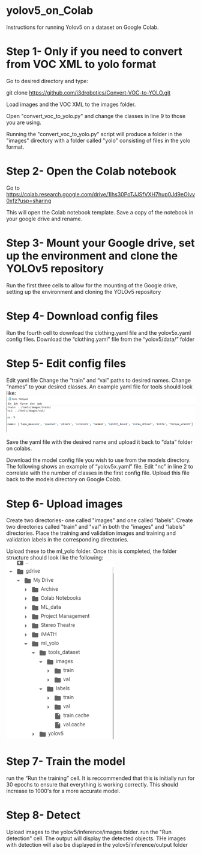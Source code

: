 # yolov5_on_Colab

Instructions for running Yolov5 on a dataset on Google Colab.

# Step 1- Only if you need to convert from VOC XML to yolo format
Go to desired directory and type:

git clone https://github.com/i3drobotics/Convert-VOC-to-YOLO.git

Load images and the VOC XML to the images folder.

Open "convert_voc_to_yolo.py" and change the classes in line 9 to those you are using.

Running the "convert_voc_to_yolo.py" script will produce a folder in the "images" directory with a folder called "yolo" consisting of files in the yolo format.
# Step 2- Open the Colab notebook
Go to https://colab.research.google.com/drive/1Ihs30PoTJJSfVXH7hup0Jd9eOIvv0xfz?usp=sharing

This will open the Colab notebook template. Save a copy of the notebook in your google drive and rename. 

# Step 3- Mount your Google drive, set up the environment and clone the YOLOv5 repository
Run the first three cells to allow for the mounting of the Google drive, setting up the environment and cloning the YOLOv5 repository

# Step 4- Download config files
Run the fourth cell to download the clothing.yaml file and the yolov5x.yaml config files. 
Download the “clothing.yaml” file from the “yolov5/data/” folder

# Step 5- Edit config files
Edit yaml file
Change the “train” and “val” paths to desired names.
Change “names” to your desired classes.
An example yaml file for tools should look like:
![alt text](https://github.com/i3drobotics/yolov5_on_Colab/blob/master/example2.png?raw=true)

Save the yaml file with the desired name and upload it back to “data” folder on colabs.

Download the model config file you wish to use from the models directory. The following shows an example of “yolov5x.yaml” file. Edit "nc" in line 2 to correlate with the number of classes in the first config file. 
Upload this file back to the models directory on Google Colab.

# Step 6- Upload images
Create two directories- one called "images" and one called "labels".
Create two directories called "train" and "val" in both the "images" and "labels" directories.
Place the training and validation images and training and validation labels in the corresponding directories. 

Upload these to the ml_yolo folder. 
Once this is completed, the folder structure should look like the following:
![alt text](https://github.com/i3drobotics/yolov5_on_Colab/blob/master/example3.png?raw=true)

# Step 7- Train the model
run the “Run the training” cell. It is reccommended that this is initially run for 30 epochs to ensure that everything is working correctly. This should increase to 1000's for a more accurate model.

# Step 8- Detect
Upload images to the yolov5/inference/images folder.
run the "Run detection" cell. The output will display the detected objects. THe images with detection will also be displayed in the yolov5/inference/output folder











